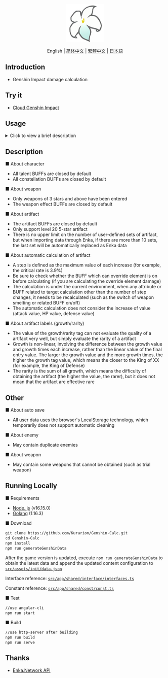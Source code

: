 
<p align="center">
    <img src="./logo-readme.png" height="120">
<p>


<p align="center">
    English | 
    <a href="./README_CH_SIM.md">简体中文</a> | 
    <a href="./README_CH_TRA.md">繁體中文</a> | 
    <a href="./README_JP.md">日本語</a>
<p>

## Introduction
+ Genshin Impact damage calculation

## Try it
+  <a href="https://genshin-calc.sirokuma.cc/" target="_blank">Cloud Genshin Impact</a>

## Usage

<details>
<summary>Click to view a brief description</summary>
<img src="./doc/example_en_1.png">
<br>
<img src="./doc/example_en_2.png">
<br>
<img src="./doc/example_en_3.png">
</details>

## Description
■ About character
+ All talent BUFFs are closed by default
+ All constellation BUFFs are closed by default

■ About weapon
+ Only weapons of 3 stars and above have been entered
+ The weapon effect BUFFs are closed by default

■ About artifact
+ The artifact BUFFs are closed by default
+ Only support level 20 5-star artifact
+ There is no upper limit on the number of user-defined sets of artifact, but when importing data through Enka, if there are more than 10 sets, the last set will be automatically replaced as Enka data

■ About automatic calculation of artifact
+ A step is defined as the maximum value of each increase (for example, the critical rate is 3.9%)
+ Be sure to check whether the BUFF which can override element is on before calculating (if you are calculating the override element damage)
+ The calculation is under the current environment, when any attribute or BUFF related to target calculation other than the number of step changes, it needs to be recalculated (such as the switch of weapon smelting or related BUFF on/off)
+ The automatic calculation does not consider the increase of value (attack value, HP value, defense value)

■ About artifact labels (growth/rarity)
+ The value of the growth/rarity tag can not evaluate the quality of a artifact very well, but simply evaluate the rarity of a artifact
+ Growth is non-linear, involving the difference between the growth value and growth times each increase, rather than the linear value of the final entry value. The larger the growth value and the more growth times, the higher the growth tag value, which means the closer to the King of XX (for example, the King of Defense)
+ The rarity is the sum of all growth, which means the difficulty of obtaining the artifact (the higher the value, the rarer), but it does not mean that the artifact are effective rare

## Other
■ About auto save
+ All user data uses the browser's LocalStorage technology, which temporarily does not support automatic cleaning

■ About enemy
+ May contain duplicate enemies

■ About weapon
+ May contain some weapons that cannot be obtained (such as trial weapon)

## Running Locally
■ Requirements
+ <a href="https://nodejs.org/en/download/" target="_blank">Node. js</a> (v16.15.0)
+ <a href="https://go.dev/dl/" target="_blank">Golang</a> (1.16.3)

■ Download
```
git clone https://github.com/Kurarion/Genshin-Calc.git
cd Genshin-Calc
npm install
npm run generateGenshinData
```
After the game version is updated, execute `npm run generateGenshinData` to obtain the latest data and append the updated content configuration to <a href="./src/assets/init/data.json" target="_blank">`src/assets/init/data.json`</a>

Interface reference: <a href="./src/app/shared/interface/interface.ts" target="_blank">`src/app/shared/interface/interfaces.ts`</a>

Constant reference: <a href="./src/app/shared/const/const.ts#L108" target="_blank">`src/app/shared/const/const.ts`</a>

■ Test
```
//use angular-cli
npm run start
```
■ Build
```
//use http-server after building
npm run build
npm run serve
```
## Thanks
+ <a href="https://github.com/EnkaNetwork/API-docs/" target="_blank ">Enka.Network API</a>